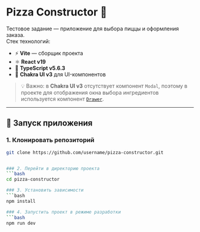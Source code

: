 
# Pizza Constructor 🍕

Тестовое задание — приложение для выбора пиццы и оформления заказа.  
Стек технологий:  
- ⚡ **Vite** — сборщик проекта  
- ⚛️ **React v19**  
- 📘 **TypeScript v5.6.3**  
- 🎨 **Chakra UI v3** для UI-компонентов  

> 💡 Важно: в **Chakra UI v3** отсутствует компонент `Modal`, поэтому в проекте для отображения окна выбора ингредиентов используется компонент [`Drawer`](https://chakra-ui.com/docs/components/drawer).

---

## 🚀 Запуск приложения

### 1. Клонировать репозиторий
```bash
git clone https://github.com/username/pizza-constructor.git


### 2. Перейти в директорию проекта
```bash
cd pizza-constructor

### 3. Установить зависимости
```bash
npm install

### 4. Запустить проект в режиме разработки
```bash
npm run dev